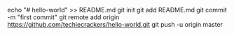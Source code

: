 echo "# hello-world" >> README.md
git init
git add README.md
git commit -m "first commit"
git remote add origin https://github.com/techiecrackers/hello-world.git
git push -u origin master
                
